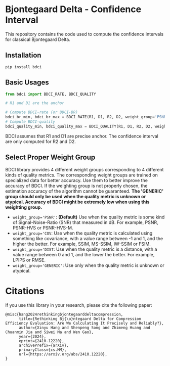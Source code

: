 # Bjontegaard Delta - Confidence Interval

This repository contains the code used to compute the confidence intervals for classical Bjontegaard Delta.

## Installation

```
pip install bdci
```

## Basic Usages

```python
from bdci import BDCI_RATE, BDCI_QUALITY

# R1 and D1 are the anchor

# Compute BDCI-rate (or BDCI-BR)
bdci_br_min, bdci_br_max = BDCI_RATE(R1, D1, R2, D2, weight_group='PSNR')
# Compute BDCI-quality
bdci_quality_min, bdci_quality_max = BDCI_QUALITY(R1, D1, R2, D2, weight_group='PSNR')
```

BDCI assumes that R1 and D1 are precise anchor. The confidence interval are only computed for R2 and D2.

## Select Proper Weight Group

BDCI library provides 4 different weight groups corresponding to 4 different kinds of quality metrics. The corresponding weight groups are trained on specialized data for better accuracy. Use them to better improve the accuracy of BDCI. If the weighting group is not properly chosen, the estimation accuracy of the algorithm cannot be guaranteed. **The 'GENERIC' group should only be used when the quality metric is unknown or atypical. Accuracy of BDCI might be extremely low when using this weighting group.**

* `weight_group='PSNR'`: **(Default)** Use when the quality metric is some kind of Signal-Noise-Ratio (SNR) that measured in dB. For example, PSNR, PSNR-HVS or PSNR-HVS-M.
* `weight_group='COV`: Use when the quality metric is calculated using something like covariance, with a value range between -1 and 1, and the higher the better. For example, SSIM, MS-SSIM, IW-SSIM or FSIM.
* `weight_group='DIST`: Use when the quality metric is a distance, with a value range between 0 and 1, and the lower the better. For example, LPIPS or RMSE.
* `weight_group='GENERIC'`: Use only when the quality metric is unknown or atypical. 

# Citations

If you use this library in your research, please cite the following paper:

```
@misc{hang2024rethinkingbjontegaarddeltacompression,
      title={Rethinking Bj{\o}ntegaard Delta for Compression Efficiency Evaluation: Are We Calculating It Precisely and Reliably?}, 
      author={Xinyu Hang and Shenpeng Song and Zhimeng Huang and Chuanmin Jia and Siwei Ma and Wen Gao},
      year={2024},
      eprint={2410.12220},
      archivePrefix={arXiv},
      primaryClass={cs.MM},
      url={https://arxiv.org/abs/2410.12220}, 
}
```
